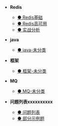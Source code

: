* **Redis**
  * [● Redis基础](/docs/java面经/Redis/Redis基础.md)
  * [● Redis高可用](/docs/java面经/Redis/Redis高可用.md)
  * [● 实战分析](/docs/java面经/Redis/实战分析.md)

* **java**
  * [● java-未分类](/docs/java面经/java/java-未分类.md)

* **框架**
  * [● 框架-未分类](/docs/java面经/框架/框架-未分类.md)


* **MQ**
  * [● MQ-未分类](/docs/java面经/MQ/MQ-未分类.md)

* **问题列表xxxxxxxxxx**
  * [● 问题列表](/docs/java面经/问题列表/问题列表.md)
  * [● 部分示例题](/docs/java面经/问题列表/部分示例题.md)

